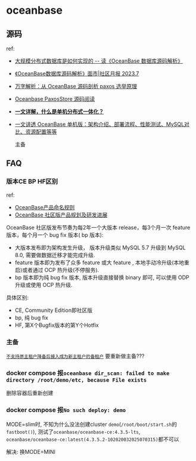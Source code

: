 # oceanbase

## 源码
ref:
- [大规模分布式数据库是如何实现的 -- 读《OceanBase 数据库源码解析》](https://zhuanlan.zhihu.com/p/655202941)
- [《OceanBase数据库源码解析》面市|社区月报 2023.7](https://open.oceanbase.com/blog/5071467520)
- [万字解析：从 OceanBase 源码剖析 paxos 选举原理](https://zhuanlan.zhihu.com/p/630468476)
- [Oceanbase PaxosStore 源码阅读](https://zhuanlan.zhihu.com/p/395197545)
- [**一文详解，什么是单机分布式一体化？**](https://www.modb.pro/db/623598)
- [一文讲透 OceanBase 单机版：架构介绍、部署流程、性能测试、MySQL对比、资源配置等等](https://open.oceanbase.com/blog/11260892737)

    主备

## FAQ
### 版本CE BP HF区别
ref:
- [OceanBase产品命名规则](https://www.modb.pro/db/1697053342350528512)
- [OceanBase 社区版产品规划及研发进展](https://www.modb.pro/db/1691809021846179840)

OceanBase 社区版发布节奏为每2年一个大版本 release，每3个月一次 feature 版本，每个月一个 bug fix 版本( bp 版本):
- 大版本发布即为架构发生升级， 版本升级类似 MySQL 5.7 升级到 MySQL 8.0, 需要做数据迁移才能完成升级.
- feature 版本即为发布了众多 feature 或大 feature , 本地手动冷升级(本地重启)或者通过 OCP 热升级(不停服务).
- bp 版本即为纯 bug fix 版本, 版本升级直接替换 binary 即可, 可以使用 ODP 升级或使用 OCP 热升级.

具体区别:
- CE, Community Edition即社区版
- bp, 纯 bug fix
- HF, 第X个Bugfix版本的第Y个Hotfix

### 主备
[`不支持原主租户降备后接入成为新主租户的备租户`](https://www.oceanbase.com/docs/common-oceanbase-database-cn-1000000001574395)
    要重新做主备???

### docker compose 报`oceanbase dir_scan: failed to make directory /root/demo/etc, because File exists`
删除容器后重新创建

### docker compose 报`No such deploy: demo`
MODE=slim时, 不知为什么没法创建cluster `demo`(`/root/boot/start.sh`的`fastboot()`), 测试了`oceanbase/oceanbase-ce:4.3.5-lts`, `oceanbase/oceanbase-ce:latest(4.3.5.2-102020032025070315)`都不可以

解决: 换MODE=MINI